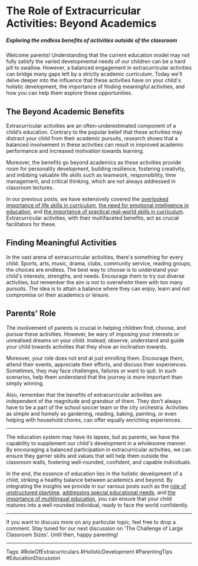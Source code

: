 # The Role of Extracurricular Activities: Beyond Academics

##### Exploring the endless benefits of activities outside of the classroom

Welcome parents! Understanding that the current education model may not fully satisfy the varied developmental needs of our children can be a hard pill to swallow. However, a balanced engagement in extracurricular activities can bridge many gaps left by a strictly academic curriculum. Today we'll delve deeper into the influence that these activities have on your child's holistic development, the importance of finding meaningful activities, and how you can help them explore these opportunities. 

## The Beyond Academic Benefits

Extracurricular activities are an often-underestimated component of a child’s education. Contrary to the popular belief that these activities may distract your child from their academic pursuits, research shows that a balanced involvement in these activities can result in improved academic performance and increased motivation towards learning. 

Moreover, the benefits go beyond academics as these activities provide room for personality development, building resilience, fostering creativity, and imbibing valuable life skills such as teamwork, responsibility, time management, and critical thinking, which are not always addressed in classroom lectures. 

In our previous posts, we have extensively covered the [overlooked importance of life skills in curriculum](/xedublogeducation-fundamentals/the-overlooked-importance-of-life-skills-in-curriculum.md), [the need for emotional intelligence in education](/holistic-development/the-push-for-emotional-intelligence-in-education.md), and [the importance of practical real-world skills in curriculum](/education-fundamentals/practical-real-world-skills-in-curriculum.md). Extracurricular activities, with their multifaceted benefits, act as crucial facilitators for these.

## Finding Meaningful Activities

In the vast arena of extracurricular activities, there's something for every child. Sports, arts, music, drama, clubs, community service, reading groups, the choices are endless. The best way to choose is to understand your child's interests, strengths, and needs. Encourage them to try out diverse activities, but remember the aim is not to overwhelm them with too many pursuits. The idea is to attain a balance where they can enjoy, learn and not compromise on their academics or leisure.

## Parents' Role

The involvement of parents is crucial in helping children find, choose, and pursue these activities. However, be wary of imposing your interests or unrealised dreams on your child. Instead, observe, understand and guide your child towards activities that they show an inclination towards. 

Moreover, your role does not end at just enrolling them. Encourage them, attend their events, appreciate their efforts, and discuss their experiences. Sometimes, they may face challenges, failures or want to quit. In such scenarios, help them understand that the journey is more important than simply winning.

Also, remember that the benefits of extracurricular activities are independent of the magnitude and grandeur of them. They don't always have to be a part of the school soccer team or the city orchestra. Activities as simple and homely as gardening, reading, baking, painting, or even helping with household chores, can offer equally enriching experiences. 

---
The education system may have its lapses, but as parents, we have the capability to supplement our child's development in a wholesome manner. By encouraging a balanced participation in extracurricular activities, we can ensure they garner skills and values that will help them outside the classroom walls, fostering well-rounded, confident, and capable individuals.

In the end, the essence of education lies in the holistic development of a child, striking a healthy balance between academics and beyond. By integrating the insights we provide in our various posts such as the [role of unstructured playtime](/xedublogholistic-development/the-role-of-play-why-unstructured-time-matters.md), [addressing special educational needs](/education-fundamentals/the-challenge-of-addressing-special-educational-needs.md), and [the importance of multilingual education](/skill-development/the-importance-of-multilingual-education.md), you can ensure that your child matures into a well-rounded individual, ready to face the world confidently.

---
If you want to discuss more on any particular topic, feel free to drop a comment. Stay tuned for our next discussion on 'The Challenge of Large Classroom Sizes'. Until then, happy parenting!

___
Tags: #RoleOfExtracurriculars #HolisticDevelopment #ParentingTips #EducationDiscussion